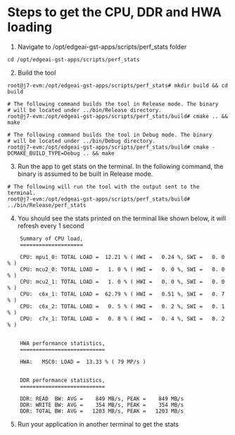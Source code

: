 Steps to get the CPU, DDR and HWA loading
=========================================

1. Navigate to /opt/edgeai-gst-apps/scripts/perf_stats folder
```
cd /opt/edgeai-gst-apps/scripts/perf_stats
```
2. Build the tool
```
root@j7-evm:/opt/edgeai-gst-apps/scripts/perf_stats# mkdir build && cd build

# The following command builds the tool in Release mode. The binary
# will be located under ../bin/Release directory.
root@j7-evm:/opt/edgeai-gst-apps/scripts/perf_stats/build# cmake .. && make

# The following command builds the tool in Debug mode. The binary
# will be located under ../bin/Debug directory.
root@j7-evm:/opt/edgeai-gst-apps/scripts/perf_stats/build# cmake -DCMAKE_BUILD_TYPE=Debug .. && make
```
3. Run the app to get stats on the terminal. In the following
command, the binary is assumed to be built in Release mode.
```
# The following will run the tool with the output sent to the terminal.
root@j7-evm:/opt/edgeai-gst-apps/scripts/perf_stats/build# ../bin/Release/perf_stats
```
4. You should see the stats printed
on the terminal like shown below, it will refresh every 1 second
```text
	Summary of CPU load,
	====================

	CPU: mpu1_0: TOTAL LOAD =  12.21 % ( HWI =   0.24 %, SWI =   0. 0 % )
	CPU: mcu2_0: TOTAL LOAD =   1. 0 % ( HWI =   0. 0 %, SWI =   0. 0 % )
	CPU: mcu2_1: TOTAL LOAD =   1. 0 % ( HWI =   0. 0 %, SWI =   0. 0 % )
	CPU:  c6x_1: TOTAL LOAD =  62.79 % ( HWI =   0.51 %, SWI =   0. 7 % )
	CPU:  c6x_2: TOTAL LOAD =   0. 5 % ( HWI =   0. 2 %, SWI =   0. 1 % )
	CPU:  c7x_1: TOTAL LOAD =   0. 8 % ( HWI =   0. 4 %, SWI =   0. 2 % )


	HWA performance statistics,
	===========================

	HWA:   MSC0: LOAD =  13.33 % ( 79 MP/s )


	DDR performance statistics,
	===========================

	DDR: READ  BW: AVG =    849 MB/s, PEAK =    849 MB/s
	DDR: WRITE BW: AVG =    354 MB/s, PEAK =    354 MB/s
	DDR: TOTAL BW: AVG =   1203 MB/s, PEAK =   1203 MB/s
```
5. Run your application in another terminal to get the stats
